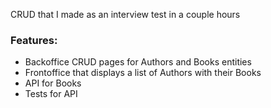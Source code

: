 CRUD that I made as an interview test in a couple hours

### Features:
- Backoffice CRUD pages for Authors and Books entities
- Frontoffice that displays a list of Authors with their Books
- API for Books
- Tests for API
